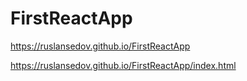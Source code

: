 # FirstReactApp

https://ruslansedov.github.io/FirstReactApp

https://ruslansedov.github.io/FirstReactApp/index.html

